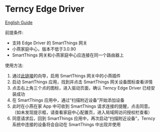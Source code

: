 # Terncy Edge Driver

[English Guide](README.md)

前提条件:

- 支持 Edge Driver 的 SmartThings 网关
- 小燕家庭中心，版本不低于3.0.90
- SmartThings 网关和小燕家庭中心应连接在同一个路由器上

使用方法:

1. 通过[此链接](https://bestow-regional.api.smartthings.com/invite/akMXbgae5nlb)的向导，启用 SmartThings 网关中的小燕插件
1. 启动 SmartThings 应用，找到并点击 SmartThings 网关设备图标查看详情
1. 点击右上角三个点的图标，进入驱动页面，确认 Terncy Edge Driver 已经安装成功
1. 在 SmartThings 应用中，通过“扫描附近设备”开始添加设备
1. 此时在小燕在家 App 中可收到 SmartThings 请求连接的提醒，点击同意。（如未发现提示框，请查看家庭中心配置页，进入局域网访问授权栏查看）
1. 同意请求后，回到 SmartThings 应用中，再次启动“扫描附近设备”，Terncy 系统中连接的设备将会自动在 SmartThings 中出现并使用
